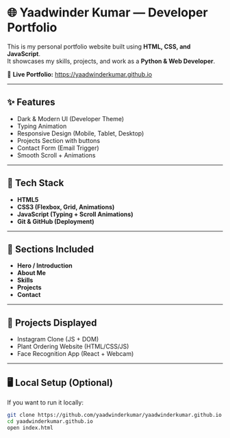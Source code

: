 # 🌐 Yaadwinder Kumar — Developer Portfolio

This is my personal portfolio website built using **HTML, CSS, and JavaScript**.  
It showcases my skills, projects, and work as a **Python & Web Developer**.

🚀 **Live Portfolio:** https://yaadwinderkumar.github.io

---

## ✨ Features
- Dark & Modern UI (Developer Theme)
- Typing Animation
- Responsive Design (Mobile, Tablet, Desktop)
- Projects Section with buttons
- Contact Form (Email Trigger)
- Smooth Scroll + Animations

---

## 🧰 Tech Stack
- **HTML5**
- **CSS3 (Flexbox, Grid, Animations)**
- **JavaScript (Typing + Scroll Animations)**
- **Git & GitHub (Deployment)**

---

## 📌 Sections Included
- **Hero / Introduction**
- **About Me**
- **Skills**
- **Projects**
- **Contact**

---

## 📂 Projects Displayed
- Instagram Clone (JS + DOM)
- Plant Ordering Website (HTML/CSS/JS)
- Face Recognition App (React + Webcam)

---

## 🖥️ Local Setup (Optional)
If you want to run it locally:

```bash
git clone https://github.com/yaadwinderkumar/yaadwinderkumar.github.io
cd yaadwinderkumar.github.io
open index.html
